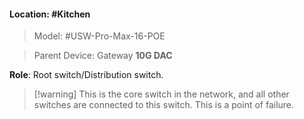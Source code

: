 #### Location: #Kitchen 

> Model: #USW-Pro-Max-16-POE

> Parent Device: Gateway **10G DAC**

**Role**: Root switch/Distribution switch. 

> [!warning] This is the core switch in the network, and all other switches are connected to this switch. This is a point of failure.